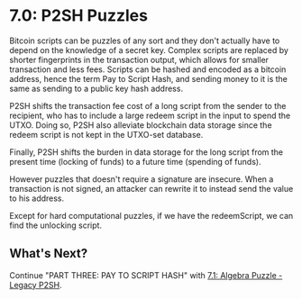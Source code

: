 # 7.0: P2SH Puzzles

Bitcoin scripts can be puzzles of any sort and they don't actually have to depend on the knowledge of a secret key. Complex scripts are replaced by shorter fingerprints in the transaction output, which allows for smaller transaction and less fees. Scripts can be hashed and encoded as a bitcoin address, hence the term Pay to Script Hash, and sending money to it is the same as sending to a public key hash address.

P2SH shifts the transaction fee cost of a long script from the sender to the recipient, who has to include a large redeem script in the input to spend the UTXO. Doing so, P2SH also alleviate blockchain data storage since the redeem script is not kept in the UTXO-set database.

Finally, P2SH shifts the burden in data storage for the long script from the present time \(locking of funds\) to a future time \(spending of funds\).

However puzzles that doesn't require a signature are insecure. When a transaction is not signed, an attacker can rewrite it to instead send the value to his address.

Except for hard computational puzzles, if we have the redeemScript, we can find the unlocking script.

## What's Next?

Continue "PART THREE: PAY TO SCRIPT HASH" with [7.1: Algebra Puzzle - Legacy P2SH](07_1_p2sh_algebra_puzzle.md).

